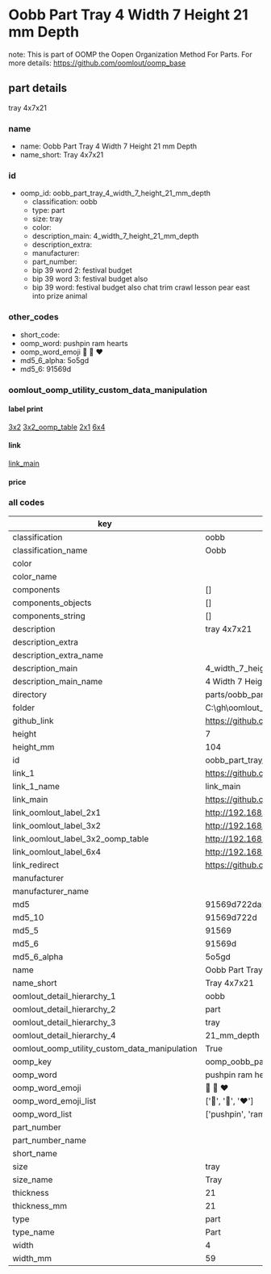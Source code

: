 # Oobb Part Tray 4 Width 7 Height 21 mm Depth  

note: This is part of OOMP the Oopen Organization Method For Parts. For more details: https://github.com/oomlout/oomp_base

##  part details
  



tray 4x7x21



### name
* name: Oobb Part Tray 4 Width 7 Height 21 mm Depth
* name_short: Tray 4x7x21 
### id
* oomp_id: oobb_part_tray_4_width_7_height_21_mm_depth
  * classification: oobb
  * type: part
  * size: tray
  * color: 
  * description_main: 4_width_7_height_21_mm_depth
  * description_extra: 
  * manufacturer: 
  * part_number: 
  * bip 39 word 2: festival budget
  * bip 39 word 3: festival budget also
  * bip 39 word: festival budget also chat trim crawl lesson pear east into prize animal

### other_codes
* short_code: 
* oomp_word: pushpin ram hearts
* oomp_word_emoji :pushpin: :ram: :hearts:
* md5_6_alpha: 5o5gd
* md5_6: 91569d






### oomlout_oomp_utility_custom_data_manipulation
#### label print
[3x2](http://192.168.1.245:1112/?label=oomp%205o5gd)
[3x2_oomp_table](http://192.168.1.108:1112/?label=oomp%205o5gd)
[2x1](http://192.168.1.242:1112/?label=oomp%205o5gd)
[6x4](http://192.168.1.55:1112/?label=oomp%205o5gd)    

#### link

[link_main](https://github.com/oomlout/oomlout_oobb_version_4_generated_parts/tree/main/navigation_oomp/oobb/part/tray/4_width_7_height_21_mm_depth/part)                              

#### price







### all codes 
| key | value |  
| --- | --- |  
| classification | oobb |  
| classification_name | Oobb |  
| color |  |  
| color_name |  |  
| components | [] |  
| components_objects | [] |  
| components_string | [] |  
| description | tray 4x7x21 |  
| description_extra |  |  
| description_extra_name |  |  
| description_main | 4_width_7_height_21_mm_depth |  
| description_main_name | 4 Width 7 Height 21 mm Depth |  
| directory | parts/oobb_part_tray_4_width_7_height_21_mm_depth |  
| folder | C:\gh\oomlout_oobb_version_4_generated_parts\parts\oobb_part_tray_4_width_7_height_21_mm_depth |  
| github_link | https://github.com/oomlout/oomlout_oomp_part_src/tree/main/parts/oobb_part_tray_4_width_7_height_21_mm_depth |  
| height | 7 |  
| height_mm | 104 |  
| id | oobb_part_tray_4_width_7_height_21_mm_depth |  
| link_1 | https://github.com/oomlout/oomlout_oobb_version_4_generated_parts/tree/main/navigation_oomp/oobb/part/tray/4_width_7_height_21_mm_depth/part |  
| link_1_name | link_main |  
| link_main | https://github.com/oomlout/oomlout_oobb_version_4_generated_parts/tree/main/navigation_oomp/oobb/part/tray/4_width_7_height_21_mm_depth/part |  
| link_oomlout_label_2x1 | http://192.168.1.242:1112/?label=oomp%205o5gd |  
| link_oomlout_label_3x2 | http://192.168.1.245:1112/?label=oomp%205o5gd |  
| link_oomlout_label_3x2_oomp_table | http://192.168.1.108:1112/?label=oomp%205o5gd |  
| link_oomlout_label_6x4 | http://192.168.1.55:1112/?label=oomp%205o5gd |  
| link_redirect | https://github.com/oomlout/oomlout_oobb_version_4_generated_parts/tree/main/parts/oobb_tray_04_07_21 |  
| manufacturer |  |  
| manufacturer_name |  |  
| md5 | 91569d722da2100ccaf4526c0e8762a9 |  
| md5_10 | 91569d722d |  
| md5_5 | 91569 |  
| md5_6 | 91569d |  
| md5_6_alpha | 5o5gd |  
| name | Oobb Part Tray 4 Width 7 Height 21 mm Depth |  
| name_short | Tray 4x7x21  |  
| oomlout_detail_hierarchy_1 | oobb |  
| oomlout_detail_hierarchy_2 | part |  
| oomlout_detail_hierarchy_3 | tray |  
| oomlout_detail_hierarchy_4 | 21_mm_depth |  
| oomlout_oomp_utility_custom_data_manipulation | True |  
| oomp_key | oomp_oobb_part_tray_4_width_7_height_21_mm_depth |  
| oomp_word | pushpin ram hearts |  
| oomp_word_emoji | :pushpin: :ram: :hearts: |  
| oomp_word_emoji_list | [':pushpin:', ':ram:', ':hearts:'] |  
| oomp_word_list | ['pushpin', 'ram', 'hearts'] |  
| part_number |  |  
| part_number_name |  |  
| short_name |  |  
| size | tray |  
| size_name | Tray |  
| thickness | 21 |  
| thickness_mm | 21 |  
| type | part |  
| type_name | Part |  
| width | 4 |  
| width_mm | 59 |  
